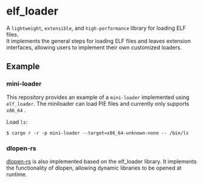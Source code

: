 # elf_loader
A `lightweight`, `extensible`, and `high-performance` library for loading ELF files.    
It implements the general steps for loading ELF files and leaves extension interfaces, allowing users to implement their own customized loaders.

## Example
### mini-loader
This repository provides an example of a `mini-loader` implemented using `elf_loader`. The miniloader can load PIE files and currently only supports   `x86_64` .

Load `ls`:

```shell
$ cargo r -r -p mini-loader --target=x86_64-unknown-none -- /bin/ls
``` 

### dlopen-rs
[dlopen-rs](https://crates.io/crates/dlopen-rs) is also implemented based on the elf_loader library. It implements the functionality of dlopen, allowing dynamic libraries to be opened at runtime.